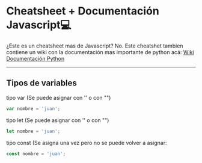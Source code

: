 # Cheatsheet + Documentación Javascript💻

¿Este es un cheatsheet mas de Javascript? No. Este cheatshet tambien contiene un wiki con la documentación mas importante de python acá:
[Wiki Documentación Python](https://github.com/fabiansato/javascript-cheatsheet/wiki "Documentación  deJavascript")

------------------------------
## Tipos de variables

tipo var (Se puede asignar con '' o con "")
```javascript
var nombre = 'juan';
```

tipo let (Se puede asignar con '' o con "")
```javascript
let nombre = 'juan';
```
tipo const (Se asigna una vez pero no se puede volver a asignar:
```javascript
const nombre = 'juan';
```


